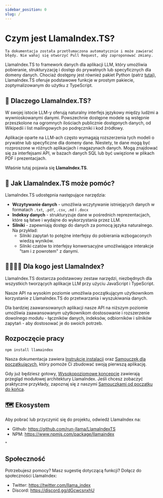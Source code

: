 ```yaml
---
sidebar_position: 0
slug: /
---
```


# Czym jest LlamaIndex.TS?

`Ta dokumentacja została przetłumaczona automatycznie i może zawierać błędy. Nie wahaj się otworzyć Pull Request, aby zaproponować zmiany.`

LlamaIndex.TS to framework danych dla aplikacji LLM, który umożliwia pobieranie, strukturyzację i dostęp do prywatnych lub specyficznych dla domeny danych. Chociaż dostępny jest również pakiet Python (patrz [tutaj](https://docs.llamaindex.ai/en/stable/)), LlamaIndex.TS oferuje podstawowe funkcje w prostym pakiecie, zoptymalizowanym do użytku z TypeScript.

## 🚀 Dlaczego LlamaIndex.TS?

W swojej istocie LLM-y oferują naturalny interfejs językowy między ludźmi a wywnioskowanymi danymi. Powszechnie dostępne modele są wstępnie przeszkolone na ogromnych ilościach publicznie dostępnych danych, od Wikipedii i list mailingowych po podręczniki i kod źródłowy.

Aplikacje oparte na LLM-ach często wymagają rozszerzenia tych modeli o prywatne lub specyficzne dla domeny dane. Niestety, te dane mogą być rozproszone w różnych aplikacjach i magazynach danych. Mogą znajdować się za interfejsami API, w bazach danych SQL lub być uwięzione w plikach PDF i prezentacjach.

Właśnie tutaj pojawia się **LlamaIndex.TS**.

## 🦙 Jak LlamaIndex.TS może pomóc?

LlamaIndex.TS udostępnia następujące narzędzia:

- **Wczytywanie danych** - umożliwia wczytywanie istniejących danych w formatach `.txt`, `.pdf`, `.csv`, `.md` i `.docx`
- **Indeksy danych** - strukturyzuje dane w pośrednich reprezentacjach, które są łatwe i wydajne do wykorzystania przez LLM.
- **Silniki** - zapewniają dostęp do danych za pomocą języka naturalnego. Na przykład:
  - Silniki zapytań to potężne interfejsy do pobierania wzbogaconych wiedzą wyników.
  - Silniki czatów to interfejsy konwersacyjne umożliwiające interakcje "tam i z powrotem" z danymi.

## 👨‍👩‍👧‍👦 Dla kogo jest LlamaIndex?

LlamaIndex.TS dostarcza podstawowy zestaw narzędzi, niezbędnych dla wszystkich tworzących aplikacje LLM przy użyciu JavaScript i TypeScript.

Nasze API na wysokim poziomie umożliwia początkującym użytkownikom korzystanie z LlamaIndex.TS do przetwarzania i wyszukiwania danych.

Dla bardziej zaawansowanych aplikacji nasze API na niższym poziomie umożliwia zaawansowanym użytkownikom dostosowanie i rozszerzenie dowolnego modułu - łączników danych, indeksów, odbiorników i silników zapytań - aby dostosować je do swoich potrzeb.

## Rozpoczęcie pracy

`npm install llamaindex`

Nasza dokumentacja zawiera [Instrukcje instalacji](./installation.mdx) oraz [Samouczek dla początkujących](./starter.md), który pomoże Ci zbudować swoją pierwszą aplikację.

Gdy już będziesz gotowy, [Wysokopoziomowe koncepcje](./concepts.md) zawierają przegląd modułowej architektury LlamaIndex. Jeśli chcesz zobaczyć praktyczne przykłady, zapoznaj się z naszymi [Samouczkami od początku do końca](./end_to_end.md).

## 🗺️ Ekosystem

Aby pobrać lub przyczynić się do projektu, odwiedź LlamaIndex na:

- Github: https://github.com/run-llama/LlamaIndexTS
- NPM: https://www.npmjs.com/package/llamaindex

"

## Społeczność

Potrzebujesz pomocy? Masz sugestię dotyczącą funkcji? Dołącz do społeczności LlamaIndex:

- Twitter: https://twitter.com/llama_index
- Discord: https://discord.gg/dGcwcsnxhU
